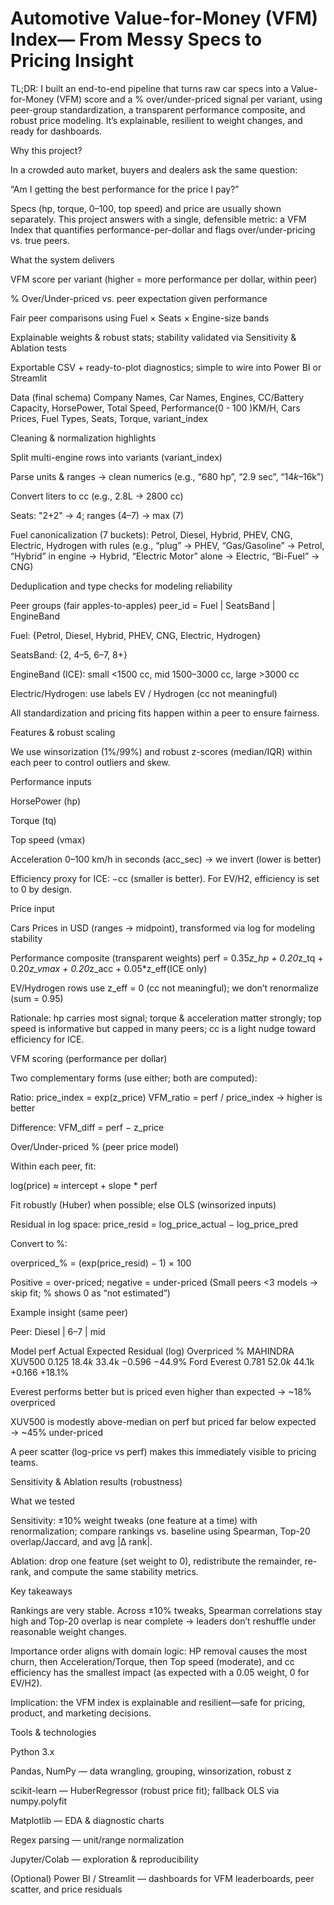 # Automotive Value-for-Money (VFM) Index— From Messy Specs to Pricing Insight

TL;DR: I built an end-to-end pipeline that turns raw car specs into a Value-for-Money (VFM) score and a % over/under-priced signal per variant, using peer-group standardization, a transparent performance composite, and robust price modeling. It’s explainable, resilient to weight changes, and ready for dashboards.

Why this project?

In a crowded auto market, buyers and dealers ask the same question:

“Am I getting the best performance for the price I pay?”

Specs (hp, torque, 0–100, top speed) and price are usually shown separately. This project answers with a single, defensible metric: a VFM Index that quantifies performance-per-dollar and flags over/under-pricing vs. true peers.

What the system delivers

VFM score per variant (higher = more performance per dollar, within peer)

% Over/Under-priced vs. peer expectation given performance

Fair peer comparisons using Fuel × Seats × Engine-size bands

Explainable weights & robust stats; stability validated via Sensitivity & Ablation tests

Exportable CSV + ready-to-plot diagnostics; simple to wire into Power BI or Streamlit

Data (final schema)
Company Names, Car Names, Engines, CC/Battery Capacity, HorsePower,
Total Speed, Performance(0 - 100 )KM/H, Cars Prices, Fuel Types, Seats, Torque, variant_index

Cleaning & normalization highlights

Split multi-engine rows into variants (variant_index)

Parse units & ranges → clean numerics (e.g., “680 hp”, “2.9 sec”, “$14k–$16k”)

Convert liters to cc (e.g., 2.8L → 2800 cc)

Seats: "2+2" → 4; ranges (4–7) → max (7)

Fuel canonicalization (7 buckets): Petrol, Diesel, Hybrid, PHEV, CNG, Electric, Hydrogen with rules (e.g., “plug” → PHEV, “Gas/Gasoline” → Petrol, “Hybrid” in engine → Hybrid, “Electric Motor” alone → Electric, “Bi-Fuel” → CNG)

Deduplication and type checks for modeling reliability

Peer groups (fair apples-to-apples)
peer_id = Fuel | SeatsBand | EngineBand


Fuel: {Petrol, Diesel, Hybrid, PHEV, CNG, Electric, Hydrogen}

SeatsBand: {2, 4–5, 6–7, 8+}

EngineBand (ICE): small <1500 cc, mid 1500–3000 cc, large >3000 cc

Electric/Hydrogen: use labels EV / Hydrogen (cc not meaningful)

All standardization and pricing fits happen within a peer to ensure fairness.

Features & robust scaling

We use winsorization (1%/99%) and robust z-scores (median/IQR) within each peer to control outliers and skew.

Performance inputs

HorsePower (hp)

Torque (tq)

Top speed (vmax)

Acceleration 0–100 km/h in seconds (acc_sec) → we invert (lower is better)

Efficiency proxy for ICE: −cc (smaller is better). For EV/H2, efficiency is set to 0 by design.

Price input

Cars Prices in USD (ranges → midpoint), transformed via log for modeling stability

Performance composite (transparent weights)
perf = 0.35*z_hp + 0.20*z_tq + 0.20*z_vmax + 0.20*z_acc + 0.05*z_eff(ICE only)


EV/Hydrogen rows use z_eff = 0 (cc not meaningful); we don’t renormalize (sum = 0.95)

Rationale: hp carries most signal; torque & acceleration matter strongly; top speed is informative but capped in many peers; cc is a light nudge toward efficiency for ICE.

VFM scoring (performance per dollar)

Two complementary forms (use either; both are computed):

Ratio:
price_index = exp(z_price)
VFM_ratio = perf / price_index → higher is better

Difference:
VFM_diff = perf − z_price

Over/Under-priced % (peer price model)

Within each peer, fit:

log(price) ≈ intercept + slope * perf


Fit robustly (Huber) when possible; else OLS (winsorized inputs)

Residual in log space: price_resid = log_price_actual − log_price_pred

Convert to %:

overpriced_% = (exp(price_resid) − 1) × 100


Positive = over-priced; negative = under-priced
(Small peers <3 models → skip fit; % shows 0 as “not estimated”)

Example insight (same peer)

Peer: Diesel | 6–7 | mid

Model	perf	Actual	Expected	Residual (log)	Overpriced %
MAHINDRA XUV500	0.125	$18.4k	~$33.4k	−0.596	−44.9%
Ford Everest	0.781	$52.0k	~$44.1k	+0.166	+18.1%

Everest performs better but is priced even higher than expected → ~18% overpriced

XUV500 is modestly above-median on perf but priced far below expected → ~45% under-priced

A peer scatter (log-price vs perf) makes this immediately visible to pricing teams.

Sensitivity & Ablation results (robustness)

What we tested

Sensitivity: ±10% weight tweaks (one feature at a time) with renormalization; compare rankings vs. baseline using Spearman, Top-20 overlap/Jaccard, and avg |Δ rank|.

Ablation: drop one feature (set weight to 0), redistribute the remainder, re-rank, and compute the same stability metrics.

Key takeaways

Rankings are very stable. Across ±10% tweaks, Spearman correlations stay high and Top-20 overlap is near complete → leaders don’t reshuffle under reasonable weight changes.

Importance order aligns with domain logic:
HP removal causes the most churn, then Acceleration/Torque, then Top speed (moderate), and cc efficiency has the smallest impact (as expected with a 0.05 weight, 0 for EV/H2).

Implication: the VFM index is explainable and resilient—safe for pricing, product, and marketing decisions.

Tools & technologies

Python 3.x

Pandas, NumPy — data wrangling, grouping, winsorization, robust z

scikit-learn — HuberRegressor (robust price fit); fallback OLS via numpy.polyfit

Matplotlib — EDA & diagnostic charts

Regex parsing — unit/range normalization

Jupyter/Colab — exploration & reproducibility

(Optional) Power BI / Streamlit — dashboards for VFM leaderboards, peer scatter, and price residuals
